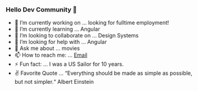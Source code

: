 ### Hello Dev Community 👋

- 🔭 I’m currently working on ... looking for fulltime employment!
- 🌱 I’m currently learning ... Angular
- 👯 I’m looking to collaborate on ... Design Systems
- 🤔 I’m looking for help with ... Angular
- 💬 Ask me about ... movies
- 📫 How to reach me: ... [Email](mailto:zacharyprice@users.noreply.github.com)
- ⚡ Fun fact: ... I was a US Sailor for 10 years.
- ✌ Favorite Quote ... “Everything should be made as simple as possible, but not simpler.“ Albert Einstein
